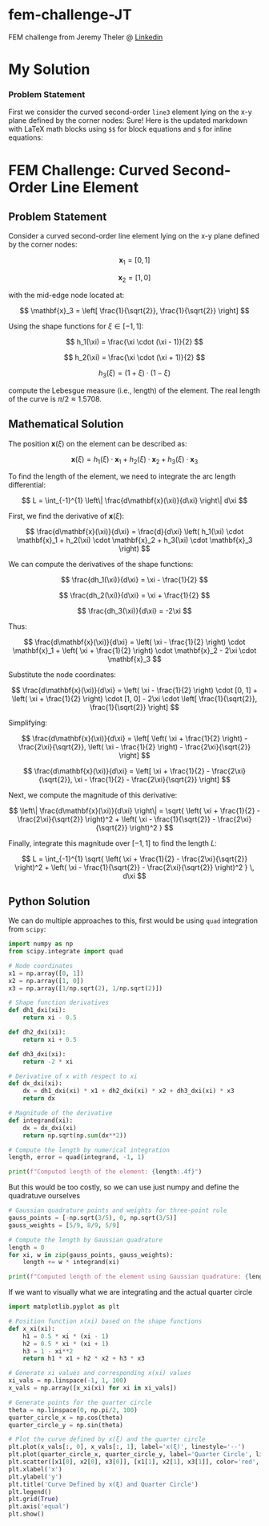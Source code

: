 # fem-challenge-JT
FEM challenge from Jeremy Theler @ [Linkedin](https://www.linkedin.com/feed/update/urn:li:activity:7216466748546400256/)

# My Solution

### Problem Statement

First we consider the curved second-order `line3` element lying on the x-y plane defined by the corner nodes:
Sure! Here is the updated markdown with LaTeX math blocks using `$$` for block equations and `$` for inline equations:

# FEM Challenge: Curved Second-Order Line Element

## Problem Statement

Consider a curved second-order line element lying on the x-y plane defined by the corner nodes:

$$
\mathbf{x}_1 = [0, 1]
$$

$$
\mathbf{x}_2 = [1, 0]
$$

with the mid-edge node located at:

$$
\mathbf{x}_3 = \left[ \frac{1}{\sqrt{2}}, \frac{1}{\sqrt{2}} \right]
$$

Using the shape functions for $\xi \in [-1, 1]$:

$$
h_1(\xi) = \frac{\xi \cdot (\xi - 1)}{2}
$$

$$
h_2(\xi) = \frac{\xi \cdot (\xi + 1)}{2}
$$

$$
h_3(\xi) = (1 + \xi) \cdot (1 - \xi)
$$

compute the Lebesgue measure (i.e., length) of the element. The real length of the curve is $\pi/2 \approx 1.5708$.

## Mathematical Solution

The position $\mathbf{x}(\xi)$ on the element can be described as:

$$
\mathbf{x}(\xi) = h_1(\xi) \cdot \mathbf{x}_1 + h_2(\xi) \cdot \mathbf{x}_2 + h_3(\xi) \cdot \mathbf{x}_3
$$

To find the length of the element, we need to integrate the arc length differential:

$$
L = \int_{-1}^{1} \left\| \frac{d\mathbf{x}(\xi)}{d\xi} \right\| d\xi
$$

First, we find the derivative of $\mathbf{x}(\xi)$:

$$
\frac{d\mathbf{x}(\xi)}{d\xi} = \frac{d}{d\xi} \left( h_1(\xi) \cdot \mathbf{x}_1 + h_2(\xi) \cdot \mathbf{x}_2 + h_3(\xi) \cdot \mathbf{x}_3 \right)
$$

We can compute the derivatives of the shape functions:

$$
\frac{dh_1(\xi)}{d\xi} = \xi - \frac{1}{2}
$$

$$
\frac{dh_2(\xi)}{d\xi} = \xi + \frac{1}{2}
$$

$$
\frac{dh_3(\xi)}{d\xi} = -2\xi
$$

Thus:

$$
\frac{d\mathbf{x}(\xi)}{d\xi} = \left( \xi - \frac{1}{2} \right) \cdot \mathbf{x}_1 + \left( \xi + \frac{1}{2} \right) \cdot \mathbf{x}_2 - 2\xi \cdot \mathbf{x}_3
$$

Substitute the node coordinates:

$$
\frac{d\mathbf{x}(\xi)}{d\xi} = \left( \xi - \frac{1}{2} \right) \cdot [0, 1] + \left( \xi + \frac{1}{2} \right) \cdot [1, 0] - 2\xi \cdot \left[ \frac{1}{\sqrt{2}}, \frac{1}{\sqrt{2}} \right]
$$

Simplifying:

$$
\frac{d\mathbf{x}(\xi)}{d\xi} = \left[ \left( \xi + \frac{1}{2} \right) - \frac{2\xi}{\sqrt{2}}, \left( \xi - \frac{1}{2} \right) - \frac{2\xi}{\sqrt{2}} \right]
$$

$$
\frac{d\mathbf{x}(\xi)}{d\xi} = \left[ \xi + \frac{1}{2} - \frac{2\xi}{\sqrt{2}}, \xi - \frac{1}{2} - \frac{2\xi}{\sqrt{2}} \right]
$$

Next, we compute the magnitude of this derivative:

$$
\left\| \frac{d\mathbf{x}(\xi)}{d\xi} \right\| = \sqrt{ \left( \xi + \frac{1}{2} - \frac{2\xi}{\sqrt{2}} \right)^2 + \left( \xi - \frac{1}{\sqrt{2}} - \frac{2\xi}{\sqrt{2}} \right)^2 }
$$

Finally, integrate this magnitude over $[-1, 1]$ to find the length $L$:

$$
L = \int_{-1}^{1} \sqrt{ \left( \xi + \frac{1}{2} - \frac{2\xi}{\sqrt{2}} \right)^2 + \left( \xi - \frac{1}{\sqrt{2}} - \frac{2\xi}{\sqrt{2}} \right)^2 } \, d\xi
$$

## Python Solution

We can do multiple approaches to this, first would be using `quad` integration from `scipy`:

```python
import numpy as np
from scipy.integrate import quad

# Node coordinates
x1 = np.array([0, 1])
x2 = np.array([1, 0])
x3 = np.array([1/np.sqrt(2), 1/np.sqrt(2)])

# Shape function derivatives
def dh1_dxi(xi):
    return xi - 0.5

def dh2_dxi(xi):
    return xi + 0.5

def dh3_dxi(xi):
    return -2 * xi

# Derivative of x with respect to xi
def dx_dxi(xi):
    dx = dh1_dxi(xi) * x1 + dh2_dxi(xi) * x2 + dh3_dxi(xi) * x3
    return dx

# Magnitude of the derivative
def integrand(xi):
    dx = dx_dxi(xi)
    return np.sqrt(np.sum(dx**2))

# Compute the length by numerical integration
length, error = quad(integrand, -1, 1)

print(f"Computed length of the element: {length:.4f}")
```

But this would be too costly, so we can use just numpy and define the quadratuve ourselves

```python
# Gaussian quadrature points and weights for three-point rule
gauss_points = [-np.sqrt(3/5), 0, np.sqrt(3/5)]
gauss_weights = [5/9, 8/9, 5/9]

# Compute the length by Gaussian quadrature
length = 0
for xi, w in zip(gauss_points, gauss_weights):
    length += w * integrand(xi)

print(f"Computed length of the element using Gaussian quadrature: {length:.4f}")
```

If we want to visually what we are integrating and the actual quarter circle

```python
import matplotlib.pyplot as plt

# Position function x(xi) based on the shape functions
def x_xi(xi):
    h1 = 0.5 * xi * (xi - 1)
    h2 = 0.5 * xi * (xi + 1)
    h3 = 1 - xi**2
    return h1 * x1 + h2 * x2 + h3 * x3

# Generate xi values and corresponding x(xi) values
xi_vals = np.linspace(-1, 1, 100)
x_vals = np.array([x_xi(xi) for xi in xi_vals])

# Generate points for the quarter circle
theta = np.linspace(0, np.pi/2, 100)
quarter_circle_x = np.cos(theta)
quarter_circle_y = np.sin(theta)

# Plot the curve defined by x(ξ) and the quarter circle
plt.plot(x_vals[:, 0], x_vals[:, 1], label='x(ξ)', linestyle='--')
plt.plot(quarter_circle_x, quarter_circle_y, label='Quarter Circle', linestyle=':')
plt.scatter([x1[0], x2[0], x3[0]], [x1[1], x2[1], x3[1]], color='red', label='Nodes')
plt.xlabel('x')
plt.ylabel('y')
plt.title('Curve Defined by x(ξ) and Quarter Circle')
plt.legend()
plt.grid(True)
plt.axis('equal')
plt.show()
```
